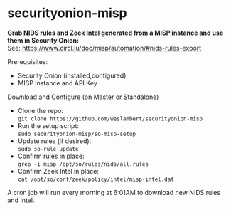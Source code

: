 # securityonion-misp
**Grab NIDS rules and Zeek Intel generated from a MISP instance and use them in Security Onion:**   
See: https://www.circl.lu/doc/misp/automation/#nids-rules-export

Prerequisites:   
- Security Onion (installed,configured)
- MISP Instance and API Key   
  

Download and Configure (on Master or Standalone)
- Clone the repo:   
`git clone https://github.com/weslambert/securityonion-misp`   
- Run the setup script:   
`sudo securityonion-misp/so-misp-setup`   
- Update rules (if desired):   
`sudo so-rule-update`   
- Confirm rules in place:    
`grep -i misp /opt/so/rules/nids/all.rules`    
- Confirm Zeek Intel in place:    
`cat /opt/so/conf/zeek/policy/intel/misp-intel.dat`

A cron job will run every morning at 6:01AM to download new NIDS rules and Intel.
